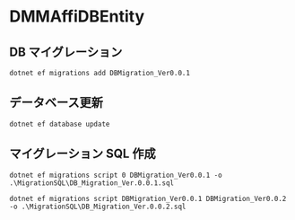 # DMMAffiDBEntity

## DB マイグレーション

```
dotnet ef migrations add DBMigration_Ver0.0.1
```

## データベース更新

```
dotnet ef database update
```

## マイグレーション SQL 作成

```
dotnet ef migrations script 0 DBMigration_Ver0.0.1 -o .\MigrationSQL\DB_Migration_Ver.0.0.1.sql
```

```
dotnet ef migrations script DBMigration_Ver0.0.1 DBMigration_Ver0.0.2 -o .\MigrationSQL\DB_Migration_Ver.0.0.2.sql
```
